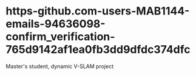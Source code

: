 # https-github.com-users-MAB1144-emails-94636098-confirm_verification-765d9142af1ea0fb3dd9dfdc374dfc
Master's student, dynamic V-SLAM project
